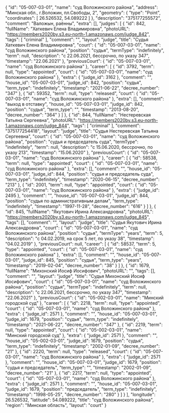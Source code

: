 {
    "id": "05-007-03-01",
    "name": "суд Воложинского района",
    "address": "Минская обл., г.Воложин, пл.Свободы, 2",
    "geometry": {
        "type": "Point",
        "coordinates": [
            26.526532,
            54.089222
        ]
    },
    "description": "375177255572",
    "comment": "Валожын, раённы",
    "extra": [],
    "judges": [
        {
            "id": 842,
            "fullName": "Хаткевич Елена Владимировна",
            "photoURL": "https://members2020by.s3.eu-north-1.amazonaws.com/judge_842",
            "tags": [
                "criminal"
            ],
            "comment": "",
            "layout": "judge",
            "title": "Судья Хаткевич Елена Владимировна",
            "court": {
                "id": "05-007-03-01",
                "name": "суд Воложинского района",
                "position": "судья",
                "termType": "indefinitely",
                "term": null,
                "description": "c 22.06.2021, бессрочно, по указу 347",
                "timestamp": "22.06.2021"
            },
            "previousCourt": {
                "id": "05-007-03-01",
                "name": "суд Воложинского района"
            },
            "career": [
                {
                    "id": 3792,
                    "term": null,
                    "type": "appointed",
                    "court": {
                        "id": "05-007-03-01",
                        "name": "суд Воложинского района"
                    },
                    "extra": {
                        "judge_id": 3162
                    },
                    "comment": "",
                    "house_id": "05-007-03-01",
                    "judge_id": 842,
                    "position": "судья",
                    "term_type": "indefinitely",
                    "timestamp": "2021-06-22",
                    "decree_number": "347"
                },
                {
                    "id": 59352,
                    "term": null,
                    "type": "released",
                    "court": {
                        "id": "05-007-03-01",
                        "name": "суд Воложинского района"
                    },
                    "extra": [],
                    "comment": "выход в отставку",
                    "house_id": "05-007-03-01",
                    "judge_id": 842,
                    "position": "судья",
                    "term_type": "",
                    "timestamp": "2013-08-20",
                    "decree_number": "364"
                }
            ]
        },
        {
            "id": 844,
            "fullName": "Нестеревская Татьяна Сергеевна",
            "photoURL": "https://members2020by.s3.eu-north-1.amazonaws.com/judge_844",
            "tags": [
                "criminal"
            ],
            "comment": "375177254418",
            "layout": "judge",
            "title": "Судья Нестеревская Татьяна Сергеевна",
            "court": {
                "id": "05-007-03-01",
                "name": "суд Воложинского района",
                "position": "судья и председатель суда",
                "termType": "indefinitely",
                "term": null,
                "description": "c 15.06.2020, бессрочно, по указу 213",
                "timestamp": "15.06.2020"
            },
            "previousCourt": {
                "id": "05-007-03-01",
                "name": "суд Воложинского района"
            },
            "career": [
                {
                    "id": 58538,
                    "term": null,
                    "type": "appointed",
                    "court": {
                        "id": "05-007-03-01",
                        "name": "суд Воложинского района"
                    },
                    "extra": [],
                    "comment": "",
                    "house_id": "05-007-03-01",
                    "judge_id": 844,
                    "position": "судья и председатель суда",
                    "term_type": "indefinitely",
                    "timestamp": "2020-06-15",
                    "decree_number": "213"
                },
                {
                    "id": 2001,
                    "term": null,
                    "type": "appointed",
                    "court": {
                        "id": "05-007-03-01",
                        "name": "суд Воложинского района"
                    },
                    "extra": {
                        "judge_id": 2495
                    },
                    "comment": "",
                    "house_id": "05-007-03-01",
                    "judge_id": 844,
                    "position": "судья по административным делам",
                    "term_type": "indefinitely",
                    "timestamp": "1997-11-28",
                    "decree_number": "616"
                }
            ]
        },
        {
            "id": 845,
            "fullName": "Якутович Ирина Александровна",
            "photoURL": "https://members2020by.s3.eu-north-1.amazonaws.com/judge_845",
            "tags": [],
            "comment": "",
            "layout": "judge",
            "title": "Судья Якутович Ирина Александровна",
            "court": {
                "id": "05-007-03-01",
                "name": "суд Воложинского района",
                "position": "судья",
                "termType": "years",
                "term": 5,
                "description": "c 04.02.2019, на срок 5 лет, по указу 38",
                "timestamp": "04.02.2019"
            },
            "previousCourt": null,
            "career": [
                {
                    "id": 58537,
                    "term": 5,
                    "type": "appointed",
                    "court": {
                        "id": "05-007-03-01",
                        "name": "суд Воложинского района"
                    },
                    "extra": [],
                    "comment": "",
                    "house_id": "05-007-03-01",
                    "judge_id": 845,
                    "position": "судья",
                    "term_type": "years",
                    "timestamp": "2019-02-04",
                    "decree_number": "38"
                }
            ]
        },
        {
            "id": 1679,
            "fullName": "Михонский Иосиф Иосифович",
            "photoURL": "",
            "tags": [],
            "comment": "",
            "layout": "judge",
            "title": "Судья Михонский Иосиф Иосифович",
            "court": {
                "id": "05-007-03-01",
                "name": "суд Воложинского района",
                "position": "судья",
                "termType": "indefinitely",
                "term": null,
                "description": "c 22.06.2021, бессрочно, по указу 347",
                "timestamp": "22.06.2021"
            },
            "previousCourt": {
                "id": "05-002-03-01",
                "name": "Минский городской суд"
            },
            "career": [
                {
                    "id": 2218,
                    "term": null,
                    "type": "appointed",
                    "court": {
                        "id": "05-007-03-01",
                        "name": "суд Воложинского района"
                    },
                    "extra": {
                        "judge_id": 2571
                    },
                    "comment": "",
                    "house_id": "05-007-03-01",
                    "judge_id": 1679,
                    "position": "судья",
                    "term_type": "indefinitely",
                    "timestamp": "2021-06-22",
                    "decree_number": "347"
                },
                {
                    "id": 2219,
                    "term": null,
                    "type": "appointed",
                    "court": {
                        "id": "05-002-03-01",
                        "name": "Минский городской суд"
                    },
                    "extra": {
                        "judge_id": 2571
                    },
                    "comment": "",
                    "house_id": "05-002-03-01",
                    "judge_id": 1679,
                    "position": "судья",
                    "term_type": "indefinitely",
                    "timestamp": "2002-01-09",
                    "decree_number": "21"
                },
                {
                    "id": 2220,
                    "term": null,
                    "type": "released",
                    "court": {
                        "id": "05-007-03-01",
                        "name": "суд Воложинского района"
                    },
                    "extra": {
                        "judge_id": 2571
                    },
                    "comment": "",
                    "house_id": "05-007-03-01",
                    "judge_id": 1679,
                    "position": "судья и председатель",
                    "term_type": "",
                    "timestamp": "2002-01-09",
                    "decree_number": "21"
                },
                {
                    "id": 2217,
                    "term": null,
                    "type": "appointed",
                    "court": {
                        "id": "05-007-03-01",
                        "name": "суд Воложинского района"
                    },
                    "extra": {
                        "judge_id": 2571
                    },
                    "comment": "",
                    "house_id": "05-007-03-01",
                    "judge_id": 1679,
                    "position": "председатель",
                    "term_type": "indefinitely",
                    "timestamp": "1998-05-25",
                    "decree_number": "280"
                }
            ]
        }
    ],
    "longitude": 26.526532,
    "latitude": 54.089222,
    "title": "суд Воложинского района",
    "region": "Минская область",
    "layout": "court"
}
